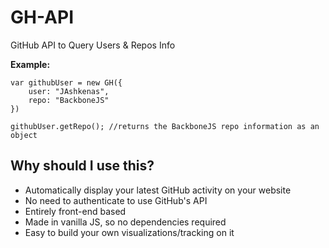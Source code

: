 GH-API
======

GitHub API to Query Users &amp; Repos Info

**Example:**

```
var githubUser = new GH({
	user: "JAshkenas",
	repo: "BackboneJS"
})

githubUser.getRepo(); //returns the BackboneJS repo information as an object

```

## Why should I use this?

* Automatically display your latest GitHub activity on your website
* No need to authenticate to use GitHub's API
* Entirely front-end based 
* Made in vanilla JS, so no dependencies required
* Easy to build your own visualizations/tracking on it